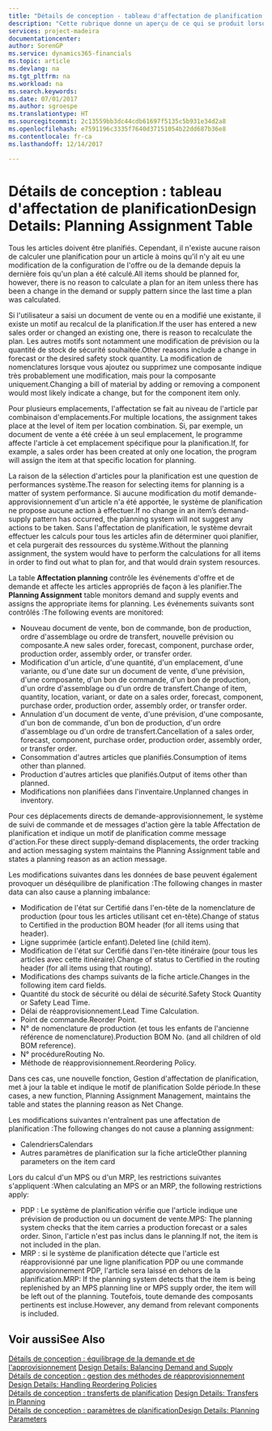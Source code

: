 ```yaml
---
title: "Détails de conception - tableau d'affectation de planification | Microsoft Docs"
description: "Cette rubrique donne un aperçu de ce qui se produit lorsque vous modifiez la planification d'un article."
services: project-madeira
documentationcenter: 
author: SorenGP
ms.service: dynamics365-financials
ms.topic: article
ms.devlang: na
ms.tgt_pltfrm: na
ms.workload: na
ms.search.keywords: 
ms.date: 07/01/2017
ms.author: sgroespe
ms.translationtype: HT
ms.sourcegitcommit: 2c13559bb3dc44cdb61697f5135c5b931e34d2a8
ms.openlocfilehash: e7591196c3335f7640d37151054b22dd687b36e8
ms.contentlocale: fr-ca
ms.lasthandoff: 12/14/2017

---
```

# <a name="design-details-planning-assignment-table"></a><span data-ttu-id="d632d-103">Détails de conception : tableau d'affectation de planification</span><span class="sxs-lookup"><span data-stu-id="d632d-103">Design Details: Planning Assignment Table</span></span>
<span data-ttu-id="d632d-104">Tous les articles doivent être planifiés. Cependant, il n'existe aucune raison de calculer une planification pour un article à moins qu'il n'y ait eu une modification de la configuration de l'offre ou de la demande depuis la dernière fois qu'un plan a été calculé.</span><span class="sxs-lookup"><span data-stu-id="d632d-104">All items should be planned for, however, there is no reason to calculate a plan for an item unless there has been a change in the demand or supply pattern since the last time a plan was calculated.</span></span>  
  
<span data-ttu-id="d632d-105">Si l'utilisateur a saisi un document de vente ou en a modifié une existante, il existe un motif au recalcul de la planification.</span><span class="sxs-lookup"><span data-stu-id="d632d-105">If the user has entered a new sales order or changed an existing one, there is reason to recalculate the plan.</span></span> <span data-ttu-id="d632d-106">Les autres motifs sont notamment une modification de prévision ou la quantité de stock de sécurité souhaitée.</span><span class="sxs-lookup"><span data-stu-id="d632d-106">Other reasons include a change in forecast or the desired safety stock quantity.</span></span> <span data-ttu-id="d632d-107">La modification de nomenclatures lorsque vous ajoutez ou supprimez une composante indique très probablement une modification, mais pour la composante uniquement.</span><span class="sxs-lookup"><span data-stu-id="d632d-107">Changing a bill of material by adding or removing a component would most likely indicate a change, but for the component item only.</span></span>  
  
<span data-ttu-id="d632d-108">Pour plusieurs emplacements, l'affectation se fait au niveau de l'article par combinaison d'emplacements.</span><span class="sxs-lookup"><span data-stu-id="d632d-108">For multiple locations, the assignment takes place at the level of item per location combination.</span></span> <span data-ttu-id="d632d-109">Si, par exemple, un document de vente a été créée à un seul emplacement, le programme affecte l'article à cet emplacement spécifique pour la planification.</span><span class="sxs-lookup"><span data-stu-id="d632d-109">If, for example, a sales order has been created at only one location, the program will assign the item at that specific location for planning.</span></span>  
  
<span data-ttu-id="d632d-110">La raison de la sélection d'articles pour la planification est une question de performances système.</span><span class="sxs-lookup"><span data-stu-id="d632d-110">The reason for selecting items for planning is a matter of system performance.</span></span> <span data-ttu-id="d632d-111">Si aucune modification du motif demande-approvisionnement d'un article n'a été apportée, le système de planification ne propose aucune action à effectuer.</span><span class="sxs-lookup"><span data-stu-id="d632d-111">If no change in an item’s demand-supply pattern has occurred, the planning system will not suggest any actions to be taken.</span></span> <span data-ttu-id="d632d-112">Sans l'affectation de planification, le système devrait effectuer les calculs pour tous les articles afin de déterminer quoi planifier, et cela purgerait des ressources du système.</span><span class="sxs-lookup"><span data-stu-id="d632d-112">Without the planning assignment, the system would have to perform the calculations for all items in order to find out what to plan for, and that would drain system resources.</span></span>  
  
<span data-ttu-id="d632d-113">La table **Affectation planning** contrôle les événements d'offre et de demande et affecte les articles appropriés de façon à les planifier.</span><span class="sxs-lookup"><span data-stu-id="d632d-113">The **Planning Assignment** table monitors demand and supply events and assigns the appropriate items for planning.</span></span> <span data-ttu-id="d632d-114">Les événements suivants sont contrôlés :</span><span class="sxs-lookup"><span data-stu-id="d632d-114">The following events are monitored:</span></span>  
  
* <span data-ttu-id="d632d-115">Nouveau document de vente, bon de commande, bon de production, ordre d'assemblage ou ordre de transfert, nouvelle prévision ou composante.</span><span class="sxs-lookup"><span data-stu-id="d632d-115">A new sales order, forecast, component, purchase order, production order, assembly order, or transfer order.</span></span>  
* <span data-ttu-id="d632d-116">Modification d'un article, d'une quantité, d'un emplacement, d'une variante, ou d'une date sur un document de vente, d'une prévision, d'une composante, d'un bon de commande, d'un bon de production, d'un ordre d'assemblage ou d'un ordre de transfert.</span><span class="sxs-lookup"><span data-stu-id="d632d-116">Change of item, quantity, location, variant, or date on a sales order, forecast, component, purchase order, production order, assembly order, or transfer order.</span></span>  
* <span data-ttu-id="d632d-117">Annulation d'un document de vente, d'une prévision, d'une composante, d'un bon de commande, d'un bon de production, d'un ordre d'assemblage ou d'un ordre de transfert.</span><span class="sxs-lookup"><span data-stu-id="d632d-117">Cancellation of a sales order, forecast, component, purchase order, production order, assembly order, or transfer order.</span></span>  
* <span data-ttu-id="d632d-118">Consommation d'autres articles que planifiés.</span><span class="sxs-lookup"><span data-stu-id="d632d-118">Consumption of items other than planned.</span></span>  
* <span data-ttu-id="d632d-119">Production d'autres articles que planifiés.</span><span class="sxs-lookup"><span data-stu-id="d632d-119">Output of items other than planned.</span></span>  
* <span data-ttu-id="d632d-120">Modifications non planifiées dans l'inventaire.</span><span class="sxs-lookup"><span data-stu-id="d632d-120">Unplanned changes in inventory.</span></span>  
  
<span data-ttu-id="d632d-121">Pour ces déplacements directs de demande-approvisionnement, le système de suivi de commande et de messages d'action gère la table Affectation de planification et indique un motif de planification comme message d'action.</span><span class="sxs-lookup"><span data-stu-id="d632d-121">For these direct supply-demand displacements, the order tracking and action messaging system maintains the Planning Assignment table and states a planning reason as an action message.</span></span>  
  
<span data-ttu-id="d632d-122">Les modifications suivantes dans les données de base peuvent également provoquer un déséquilibre de planification :</span><span class="sxs-lookup"><span data-stu-id="d632d-122">The following changes in master data can also cause a planning imbalance:</span></span>  
  
* <span data-ttu-id="d632d-123">Modification de l'état sur Certifié dans l'en-tête de la nomenclature de production (pour tous les articles utilisant cet en-tête).</span><span class="sxs-lookup"><span data-stu-id="d632d-123">Change of status to Certified in the production BOM header (for all items using that header).</span></span>  
* <span data-ttu-id="d632d-124">Ligne supprimée (article enfant).</span><span class="sxs-lookup"><span data-stu-id="d632d-124">Deleted line (child item).</span></span>  
* <span data-ttu-id="d632d-125">Modification de l'état sur Certifié dans l'en-tête itinéraire (pour tous les articles avec cette itinéraire).</span><span class="sxs-lookup"><span data-stu-id="d632d-125">Change of status to Certified in the routing header (for all items using that routing).</span></span>  
* <span data-ttu-id="d632d-126">Modifications des champs suivants de la fiche article.</span><span class="sxs-lookup"><span data-stu-id="d632d-126">Changes in the following item card fields.</span></span>  
* <span data-ttu-id="d632d-127">Quantité du stock de sécurité ou délai de sécurité.</span><span class="sxs-lookup"><span data-stu-id="d632d-127">Safety Stock Quantity or Safety Lead Time.</span></span>  
* <span data-ttu-id="d632d-128">Délai de réapprovisionnement.</span><span class="sxs-lookup"><span data-stu-id="d632d-128">Lead Time Calculation.</span></span>  
* <span data-ttu-id="d632d-129">Point de commande.</span><span class="sxs-lookup"><span data-stu-id="d632d-129">Reorder Point.</span></span>  
* <span data-ttu-id="d632d-130">N° de nomenclature de production (et tous les enfants de l'ancienne référence de nomenclature).</span><span class="sxs-lookup"><span data-stu-id="d632d-130">Production BOM No. (and all children of old BOM reference).</span></span>  
* <span data-ttu-id="d632d-131">N° procédure</span><span class="sxs-lookup"><span data-stu-id="d632d-131">Routing No.</span></span>  
* <span data-ttu-id="d632d-132">Méthode de réapprovisionnement.</span><span class="sxs-lookup"><span data-stu-id="d632d-132">Reordering Policy.</span></span>  
  
<span data-ttu-id="d632d-133">Dans ces cas, une nouvelle fonction, Gestion d'affectation de planification, met à jour la table et indique le motif de planification Solde période.</span><span class="sxs-lookup"><span data-stu-id="d632d-133">In these cases, a new function, Planning Assignment Management, maintains the table and states the planning reason as Net Change.</span></span>  
  
<span data-ttu-id="d632d-134">Les modifications suivantes n'entraînent pas une affectation de planification :</span><span class="sxs-lookup"><span data-stu-id="d632d-134">The following changes do not cause a planning assignment:</span></span>  
  
* <span data-ttu-id="d632d-135">Calendriers</span><span class="sxs-lookup"><span data-stu-id="d632d-135">Calendars</span></span>  
* <span data-ttu-id="d632d-136">Autres paramètres de planification sur la fiche article</span><span class="sxs-lookup"><span data-stu-id="d632d-136">Other planning parameters on the item card</span></span>  
  
<span data-ttu-id="d632d-137">Lors du calcul d'un MPS ou d'un MRP, les restrictions suivantes s'appliquent :</span><span class="sxs-lookup"><span data-stu-id="d632d-137">When calculating an MPS or an MRP, the following restrictions apply:</span></span>  
  
* <span data-ttu-id="d632d-138">PDP : Le système de planification vérifie que l'article indique une prévision de production ou un document de vente.</span><span class="sxs-lookup"><span data-stu-id="d632d-138">MPS: The planning system checks that the item carries a production forecast or a sales order.</span></span> <span data-ttu-id="d632d-139">Sinon, l'article n'est pas inclus dans le planning.</span><span class="sxs-lookup"><span data-stu-id="d632d-139">If not, the item is not included in the plan.</span></span>  
* <span data-ttu-id="d632d-140">MRP : si le système de planification détecte que l'article est réapprovisionné par une ligne planification PDP ou une commande approvisionnement PDP, l'article sera laissé en dehors de la planification.</span><span class="sxs-lookup"><span data-stu-id="d632d-140">MRP: If the planning system detects that the item is being replenished by an MPS planning line or MPS supply order, the item will be left out of the planning.</span></span> <span data-ttu-id="d632d-141">Toutefois, toute demande des composants pertinents est incluse.</span><span class="sxs-lookup"><span data-stu-id="d632d-141">However, any demand from relevant components is included.</span></span>  
  
## <a name="see-also"></a><span data-ttu-id="d632d-142">Voir aussi</span><span class="sxs-lookup"><span data-stu-id="d632d-142">See Also</span></span>  
<span data-ttu-id="d632d-143">[Détails de conception : équilibrage de la demande et de l'approvisionnement](design-details-balancing-demand-and-supply.md) </span><span class="sxs-lookup"><span data-stu-id="d632d-143">[Design Details: Balancing Demand and Supply](design-details-balancing-demand-and-supply.md) </span></span>  
<span data-ttu-id="d632d-144">[Détails de conception : gestion des méthodes de réapprovisionnement](design-details-handling-reordering-policies.md) </span><span class="sxs-lookup"><span data-stu-id="d632d-144">[Design Details: Handling Reordering Policies](design-details-handling-reordering-policies.md) </span></span>  
<span data-ttu-id="d632d-145">[Détails de conception : transferts de planification](design-details-transfers-in-planning.md) </span><span class="sxs-lookup"><span data-stu-id="d632d-145">[Design Details: Transfers in Planning](design-details-transfers-in-planning.md) </span></span>  
[<span data-ttu-id="d632d-146">Détails de conception : paramètres de planification</span><span class="sxs-lookup"><span data-stu-id="d632d-146">Design Details: Planning Parameters</span></span>](design-details-planning-parameters.md)  


